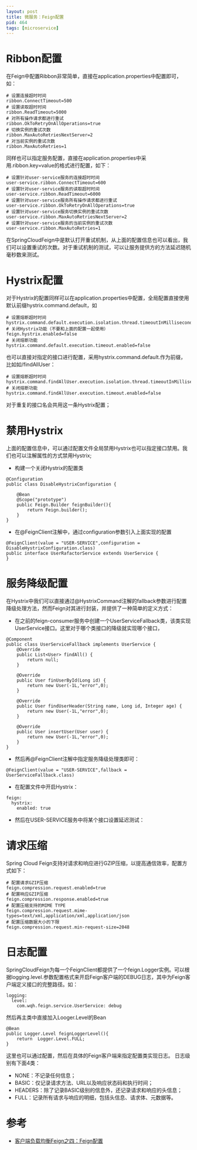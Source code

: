 ```yaml
---
layout: post
title: 微服务：Feign配置
pid: 464
tags: [microservice]
---
```


# Ribbon配置

在Feign中配置Ribbon非常简单，直接在application.properties中配置即可，如：

```
# 设置连接超时时间
ribbon.ConnectTimeout=500
# 设置读取超时时间
ribbon.ReadTimeout=5000
# 对所有操作请求都进行重试
ribbon.OkToRetryOnAllOperations=true
# 切换实例的重试次数
ribbon.MaxAutoRetriesNextServer=2
# 对当前实例的重试次数
ribbon.MaxAutoRetries=1
```

同样也可以指定服务配置，直接在application.properties中采用.ribbon.key=value的格式进行配置，如下：

```
# 设置针对user-service服务的连接超时时间
user-service.ribbon.ConnectTimeout=600
# 设置针对user-service服务的读取超时时间
user-service.ribbon.ReadTimeout=6000
# 设置针对user-service服务所有操作请求都进行重试
user-service.ribbon.OkToRetryOnAllOperations=true
# 设置针对user-service服务切换实例的重试次数
user-service.ribbon.MaxAutoRetriesNextServer=2
# 设置针对user-service服务的当前实例的重试次数
user-service.ribbon.MaxAutoRetries=1
```

在SpringCloudFeign中是默认打开重试机制，从上面的配置信息也可以看出，我们可以设置重试的次数。对于重试机制的测试，可以让服务提供方的方法延迟随机毫秒数来测试。

# Hystrix配置

对于Hystrix的配置同样可以在application.properties中配置，全局配置直接使用默认前缀hystrix.command.default，如

```
# 设置熔断超时时间
hystrix.command.default.execution.isolation.thread.timeoutInMilliseconds=10000
# 关闭Hystrix功能（不要和上面的配置一起使用）
feign.hystrix.enabled=false
# 关闭熔断功能
hystrix.command.default.execution.timeout.enabled=false
```

也可以直接对指定的接口进行配置，采用hystrix.command.default.<commandKey>作为前缀，比如如/findAllUser：

```
# 设置熔断超时时间
hystrix.command.findAllUser.execution.isolation.thread.timeoutInMilliseconds=10000
# 关闭熔断功能
hystrix.command.findAllUser.execution.timeout.enabled=false
```

对于重复的接口名会共用这一条Hystrix配置；

# 禁用Hystrix

上面的配置信息中，可以通过配置文件全局禁用Hystrix也可以指定接口禁用。我们也可以注解属性的方式禁用Hystrix; 
+ 构建一个关闭Hystrix的配置类

```
@Configuration
public class DisableHystrixConfiguration {

    @Bean
    @Scope("prototype")
    public Feign.Builder feignBuilder(){
        return Feign.builder();
    }
}
```

+ 在@FeignClient注解中，通过configuration参数引入上面实现的配置

```
@FeignClient(value = "USER-SERVICE",configuration = DisableHystrixConfiguration.class)
public interface UserRafactorService extends UserService {
}
```

# 服务降级配置

在Hystrix中我们可以直接通过@HystrixCommand注解的fallback参数进行配置降级处理方法，然而Feign对其进行封装，并提供了一种简单的定义方式： 
+ 在之前的feign-consumer服务中创建一个UserServiceFallback类，该类实现UserService接口。这里对于哪个类接口的降级就实现哪个接口，

```
@Component
public class UserServiceFallback implements UserService {
    @Override
    public List<User> findAll() {
        return null;
    }

    @Override
    public User finUserById(Long id) {
        return new User(-1L,"error",0);
    }

    @Override
    public User findUserHeader(String name, Long id, Integer age) {
        return new User(-1L,"error",0);
    }

    @Override
    public User insertUser(User user) {
        return new User(-1L,"error",0);
    }
}
```

+ 然后再@FeignClient注解中指定服务降级处理类即可：

```
@FeignClient(value = "USER-SERVICE",fallback = UserServiceFallback.class)
```

+ 在配置文件中开启Hystrix：

```
feign:
  hystrix:
    enabled: true
```

+ 然后在USER-SERVICE服务中将某个接口设置延迟测试： 

# 请求压缩

Spring Cloud Feign支持对请求和响应进行GZIP压缩，以提高通信效率，配置方式如下：

```
# 配置请求GZIP压缩
feign.compression.request.enabled=true
# 配置响应GZIP压缩
feign.compression.response.enabled=true
# 配置压缩支持的MIME TYPE
feign.compression.request.mime-types=text/xml,application/xml,application/json
# 配置压缩数据大小的下限
feign.compression.request.min-request-size=2048
```

# 日志配置

SpringCloudFeign为每一个FeignClient都提供了一个feign.Logger实例。可以根据logging.level.<FeignClient>参数配置格式来开启Feign客户端的DEBUG日志，其中<FeignClient>为Feign客户端定义接口的完整路径。如：

```
logging:
  level: 
    com.wqh.feign.service.UserService: debug
```

然后再主类中直接加入Looger.Level的Bean

```
@Bean
public Logger.Level feignLoggerLevel(){
    return  Logger.Level.FULL;
}
```

这里也可以通过配置，然后在具体的Feign客户端来指定配置类实现日志。 
日志级别有下面4类： 
+ NONE：不记录任何信息； 
+ BASIC：仅记录请求方法、URL以及响应状态码和执行时间； 
+ HEADERS：除了记录BASIC级别的信息外，还记录请求和响应的头信息； 
+ FULL：记录所有请求与响应的明细，包括头信息、请求体、元数据等。

# 参考
+ [客户端负载均衡Feign之四：Feign配置](https://www.cnblogs.com/duanxz/p/7519826.html)